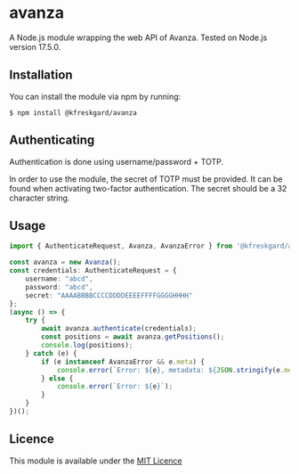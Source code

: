 # avanza
A Node.js module wrapping the web API of Avanza. Tested on Node.js version 17.5.0.

## Installation

You can install the module via npm by running:

    $ npm install @kfreskgard/avanza


## Authenticating

Authentication is done using username/password + TOTP.

In order to use the module, the secret of TOTP must be provided. It can be found when activating two-factor authentication. The secret should be a 32 character string.

## Usage
``` ts
import { AuthenticateRequest, Avanza, AvanzaError } from '@kfreskgard/avanza'

const avanza = new Avanza();
const credentials: AuthenticateRequest = {
    username: "abcd",
    password: "abcd",
    secret: "AAAABBBBCCCCDDDDEEEEFFFFGGGGHHHH"
};
(async () => {
    try {
        await avanza.authenticate(credentials);
        const positions = await avanza.getPositions();
        console.log(positions);
    } catch (e) {
        if (e instanceof AvanzaError && e.meta) {
            console.error(`Error: ${e}, metadata: ${JSON.stringify(e.meta)}`);
        } else {
            console.error(`Error: ${e}`);
        }
    }
})();
```

## Licence

This module is available under the [MIT Licence](http://opensource.org/licenses/MIT)


